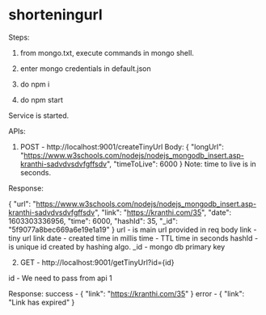 # shorteningurl

Steps: 

1. from mongo.txt, execute commands in mongo shell.

2. enter mongo credentials in default.json

3.  do npm i

4. do npm start

Service is started.

APIs:

1. POST - http://localhost:9001/createTinyUrl
Body: {
	"longUrl": "https://www.w3schools.com/nodejs/nodejs_mongodb_insert.asp-kranthi-sadvdvsdvfgffsdv",
	"timeToLive": 6000
}
Note: time to live is in seconds.

Response: 

{
    "url": "https://www.w3schools.com/nodejs/nodejs_mongodb_insert.asp-kranthi-sadvdvsdvfgffsdv",
    "link": "https://kranthi.com/35",
    "date": 1603303336956,
    "time": 6000,
    "hashId": 35,
    "_id": "5f9077a8bec669a6e19e1a19"
}
url - is main url provided in req body
link - tiny url link
date - created time in millis
time - TTL time in seconds
hashId - is unique id created by hashing algo.
_id - mongo db primary key

2. GET - http://localhost:9001/getTinyUrl?id={id}

id - We need to pass from api 1

Response:
success -
{
    "link": "https://kranthi.com/35"
}
error -
{
    "link": "Link has expired"
}


